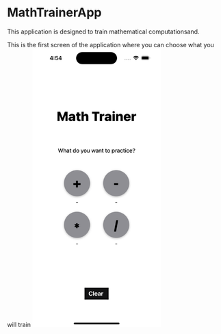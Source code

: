 # MathTrainerApp
This application is designed to train mathematical computationsand.

This is the first screen of the application where you can choose what you will train
<img src="https://github.com/efrosinina/MathTrainerApp/blob/main/Simulator%20Screenshot%20-%20iPhone%2014%20Pro%20-%202023-05-21%20at%2016.54.07.png" width="300">


